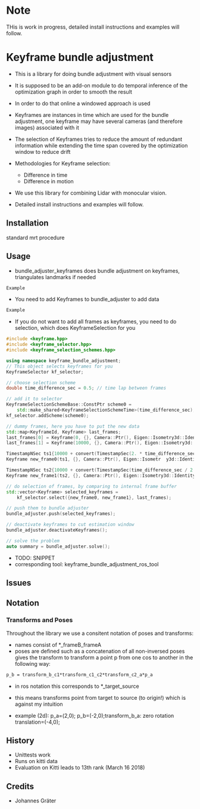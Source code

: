 # Note
THis is work in progress, detailed install instructions and examples will follow. 

# Keyframe bundle adjustment

* This is a library for doing bundle adjustment with visual sensors
* It is supposed to be an add-on module to do temporal inference of the optimization graph in order to smooth the result
* In order to do that online a windowed approach is used
* Keyframes are instances in time which are used for the bundle adjustment, one keyframe may have several cameras (and therefore images) associated with it
* The selection of Keyframes tries to reduce the amount of redundant information while extending the time span covered by the optimization window to reduce drift
* Methodologies for Keyframe selection:
  * Difference in time
  * Difference in motion

* We use this library for combining Lidar with monocular vision.
* Detailed install instructions and examples will follow. 

## Installation

standard mrt procedure

## Usage

* bundle_adjuster_keyframes does bundle adjustment on keyframes, triangulates landmarks if needed

```cpp
Example
```

* You need to add Keyframes to bundle_adjuster to add data

```cpp
Example
```

* If you do not want to add all frames as keyframes, you need to do selection, which does KeyframeSelection for you

```cpp
#include <keyframe.hpp>
#include <keyframe_selector.hpp>
#include <keyframe_selection_schemes.hpp>

using namespace keyframe_bundle_adjustment;
// This object selects keyframes for you
KeyframeSelector kf_selector;

// choose selection scheme
double time_difference_sec = 0.5; // time lap between frames

// add it to selector
KeyframeSelectionSchemeBase::ConstPtr scheme0 =
    std::make_shared<KeyframeSelectionSchemeTime>(time_difference_sec);
kf_selector.addScheme(scheme0);

// dummy frames, here you have to put the new data
std::map<KeyframeId, Keyframe> last_frames;
last_frames[0] = Keyframe(0, {}, Camera::Ptr(), Eigen::Isometry3d::Identity());
last_frames[1] = Keyframe(10000, {}, Camera::Ptr(), Eigen::Isometry3d::Identity());

TimestampNSec ts1{10000 + convert(TimestampSec(2. * time_difference_sec))};
Keyframe new_frame0(ts1, {}, Camera::Ptr(), Eigen::Isometr  y3d::Identity());

TimestampNSec ts2{10000 + convert(TimestampSec(time_difference_sec / 2.))};
Keyframe new_frame1(ts2, {}, Camera::Ptr(), Eigen::Isometry3d::Identity());

// do selection of frames, by comparing to internal frame buffer
std::vector<Keyframe> selected_keyframes =
    kf_selector.select({new_frame0, new_frame1}, last_frames);

// push them to bundle adjuster
bundle_adjuster.push(selected_keyframes);

// deactivate keyframes to cut estimation window
bundle_adjuster.deactivateKeyframes();

// solve the problem
auto summary = bundle_adjuster.solve();

```

* TODO: SNIPPET
* corresponding tool: keyframe_bundle_adjustment_ros_tool

## Issues

## Notation

### Transforms and Poses

Throughout the library we use a consitent notation of poses and transforms:

* names consist of *_frameB_frameA
* poses are defined such as a concatenation of all non-inversed poses gives the transform to transform a point p from one cos to another in the following way:

```latex
p_b = transform_b_c1*transform_c1_c2*transform_c2_a*p_a
```

* in ros notation this corresponds to *_target_source

* this means transforms point from target to source (to origin!) which is against my intuition

* example (2d): p_a=(2,0); p_b=(-2,0);transform_b_a: zero rotation translation=(-4,0);

## History

* Unittests work
* Runs on kitti data
* Evaluation on Kitti leads to 13th rank (March 16 2018)

## Credits

* Johannes Gräter
